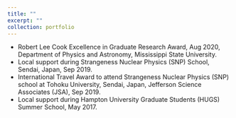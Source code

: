 ```yaml
---
title: ""
excerpt: ""
collection: portfolio
---
```


* Robert Lee Cook Excellence in Graduate Research Award, Aug 2020, Department of Physics and Astronomy, Mississippi State University.
* Local support during Strangeness Nuclear Physics (SNP) School, Sendai, Japan, Sep 2019.
* International Travel Award to attend Strangeness Nuclear Physics (SNP) school at Tohoku University, Sendai, Japan, Jefferson Science Associates (JSA), Sep 2019.
* Local support during Hampton University Graduate Students (HUGS) Summer School, May 2017.
